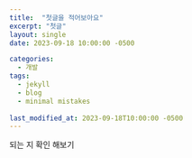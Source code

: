 ```yaml
---
title:  "첫글을 적어보아요"
excerpt: "첫글"
layout: single
date: 2023-09-18 10:00:00 -0500

categories:
  - 개발
tags:
  - jekyll
  - blog
  - minimal mistakes
  
last_modified_at: 2023-09-18T10:00:00 -0500
---
```

되는 지 확인 해보기 